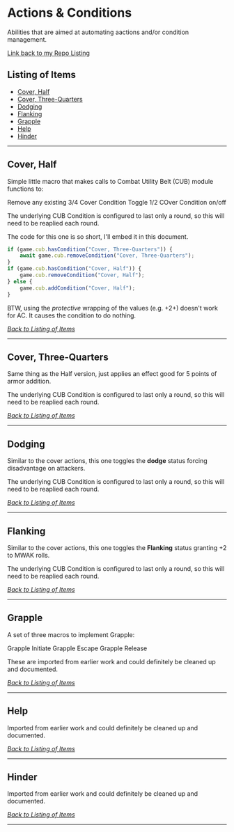 # Actions & Conditions

Abilities that are aimed at automating aactions and/or condition management.

[Link back to my Repo Listing](https://github.com/Jeznar/GitRepo)

## Listing of Items

* [Cover, Half](#cover-half)
* [Cover, Three-Quarters](#cover-three-quarters)
* [Dodging](#Dodging)
* [Flanking](#flanking)
* [Grapple](#grapple)
* [Help](#help)
* [Hinder](#hinder)

---

## Cover, Half

Simple little macro that makes calls to Combat Utility Belt (CUB) module functions to:

Remove any existing 3/4 Cover Condition
Toggle 1/2 COver Condition on/off

The underlying CUB Condition is configured to last only a round, so this will need to be reaplied each round.

The code for this one is so short, I'll embed it in this document.

~~~javascript
if (game.cub.hasCondition("Cover, Three-Quarters")) {
    await game.cub.removeCondition("Cover, Three-Quarters");
}
if (game.cub.hasCondition("Cover, Half")) {
    game.cub.removeCondition("Cover, Half");
} else {
    game.cub.addCondition("Cover, Half");
}
~~~

BTW, using the *protective* wrapping of the values (e.g. +2+) doesn't work for AC.  It causes the condition to do nothing.

[*Back to Listing of Items*](#listing-of-items)

---

## Cover, Three-Quarters

Same thing as the Half version, just applies an effect good for 5 points of armor addition.

The underlying CUB Condition is configured to last only a round, so this will need to be reaplied each round.

[*Back to Listing of Items*](#listing-of-items)

---

## Dodging

Similar to the cover actions, this one toggles the **dodge** status forcing disadvantage on attackers.

The underlying CUB Condition is configured to last only a round, so this will need to be reaplied each round.

[*Back to Listing of Items*](#listing-of-items)

---

## Flanking

Similar to the cover actions, this one toggles the **Flanking** status granting +2 to MWAK rolls.

The underlying CUB Condition is configured to last only a round, so this will need to be reaplied each round.

[*Back to Listing of Items*](#listing-of-items)

---

## Grapple 

A set of three macros to implement Grapple:

Grapple Initiate
Grapple Escape
Grapple Release

These are imported from earlier work and could definitely be cleaned up and documented.

[*Back to Listing of Items*](#listing-of-items)

---

## Help 

Imported from earlier work and could definitely be cleaned up and documented.

[*Back to Listing of Items*](#listing-of-items)

---

## Hinder 

Imported from earlier work and could definitely be cleaned up and documented.

[*Back to Listing of Items*](#listing-of-items)

---